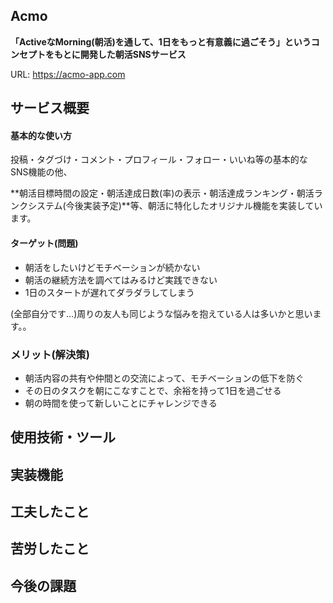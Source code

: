 ## Acmo

**「ActiveなMorning(朝活)を通して、1日をもっと有意義に過ごそう」**というコンセプトをもとに開発した**朝活SNSサービス**

URL: https://acmo-app.com

## サービス概要

#### 基本的な使い方

投稿・タグづけ・コメント・プロフィール・フォロー・いいね等の基本的なSNS機能の他、

**朝活目標時間の設定・朝活達成日数(率)の表示・朝活達成ランキング・朝活ランクシステム(今後実装予定)**等、朝活に特化したオリジナル機能を実装しています。


#### ターゲット(問題)

* 朝活をしたいけどモチベーションが続かない
* 朝活の継続方法を調べてはみるけど実践できない
* 1日のスタートが遅れてダラダラしてしまう

(全部自分です…)周りの友人も同じような悩みを抱えている人は多いかと思います。。


### メリット(解決策)

* 朝活内容の共有や仲間との交流によって、モチベーションの低下を防ぐ
* その日のタスクを朝にこなすことで、余裕を持って1日を過ごせる
* 朝の時間を使って新しいことにチャレンジできる


## 使用技術・ツール




## 実装機能


## 工夫したこと


## 苦労したこと


## 今後の課題
